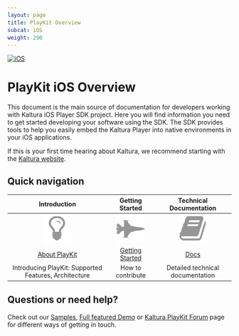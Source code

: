 ```yaml
---
layout: page
title: PlayKit Overview
subcat: iOS
weight: 290
---
```


[![iOS](https://img.shields.io/badge/iOS-Supported-green.svg)](https://github.com/kaltura/playkit-ios)

# PlayKit iOS Overview

This document is the main source of documentation for developers working with Kaltura iOS Player SDK project. Here you will find information you need to get started developing your software using the SDK. The SDK provides tools to help you easily embed the Kaltura Player into native environments in your iOS applications.

If this is your first time hearing about Kaltura, we recommend starting with the [Kaltura website](http://corp.kaltura.com/).


## Quick navigation

|                        Introduction                       |                     Getting Started                    |           Technical Documentation           |
|:-----------------------------------------------------:|:------------------------------------------------------:|:-------------------------------------------:|
|             ![help](./iOS-images/overView.png)            |            ![help](./iOS-images/getStarted.png)            |           ![help](./iOS-images/TD.png)          |
| [About PlayKit](https://forum.kaltura.org/c/playkit)  | [Getting Started](https://forum.kaltura.org/c/playkit) | [Docs](https://forum.kaltura.org/c/playkit) |
| Introducing PlayKit: Supported Features, Architecture                                      | How to contribute | Detailed technical documentation |

## Questions or need help?

Check out our [Samples](https://github.com/kaltura/playkit-ios-samples), [Full featured Demo](https://github.com/kaltura/playkit-ios-demo)  or [Kaltura PlayKit Forum](https://forum.kaltura.org/c/playkit) page for different ways of getting in touch.
